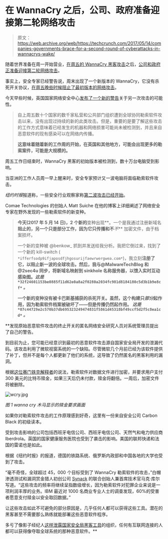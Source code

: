 # 在 WannaCry 之后，公司、政府准备迎接第二轮网络攻击

> 原文：<https://web.archive.org/web/https://techcrunch.com/2017/05/14/companies-governments-brace-for-a-second-round-of-cyberattacks-in-wannacrys-wake/>

随着世界准备在周一开始营业，[在](https://web.archive.org/web/20230307033631/http://www.reuters.com/article/us-britain-security-hospitals-idUSKBN18820S)[周五的 WannaCry 黑客攻击](https://web.archive.org/web/20230307033631/https://www.nytimes.com/interactive/2017/05/12/world/europe/wannacry-ransomware-map.html)之后，[公司和政府正准备迎接第二轮网络攻击](https://web.archive.org/web/20230307033631/http://www.reuters.com/article/us-britain-security-hospitals-idUSKBN18820S)。

事实上，安全专家已经警告说，周末出现了一个新版本的 WannaCry，它没有杀死开关协议，[在周五晚些时候阻止了最初版本的网络攻击](https://web.archive.org/web/20230307033631/https://twitter.com/charlesarthur/status/863802537601904640)。

今天早些时候，英国国家网络安全中心[发布了一个新的警告](https://web.archive.org/web/20230307033631/https://techcrunch.com/2017/05/14/uk-national-cyber-security-center-issues-new-statement-on-cyber-attack/)关于另一次攻击的可能性。

> 自上周五数十个国家的数千家私营和公共部门组织遭到全球协同勒索软件攻击以来，没有出现过持续的新的此类攻击。但是，重要的是要了解这些攻击的工作方式意味着已经发生的机器和网络损害可能尚未被检测到，并且来自恶意软件的现有感染可以在网络内传播。
> 
> **这意味着随着新的工作周的开始，在英国和其他地方，可能会出现更多的勒索案件，可能是大规模的。**

周五工作日结束时，WannaCry 黑客的初始版本被检测到，数十万台电脑受到影响。

当亚洲的工作人员周一早上醒来时，安全专家预计又一波电脑将面临勒索软件攻击。

*纽约时报*报道称，一些安全行业观察家称[第二波攻击已经开始](https://web.archive.org/web/20230307033631/https://blog.comae.io/wannacry-new-variants-detected-b8908fefea7e)。

Comae Technologies 的创始人 Matt Suiche 在他的博客上详细阐述了网络安全专家在野外发现的一些勒索软件的新变种。

> **今天(2017 年 5 月 14 日)，2 个新的**变种出现**。一个是我通过注册新域名**阻止的，另一个只是部分工作，因为它只传播和不***不*** 加密文件，由于档案损坏。
> 
> 一个新的变种被 @benkow_ 抓到并发送给我分析。我把它倒过来，找到了一个新的 kill-switch ( `*ifferfsodp9ifjaposdfjhgosurijfaewrwergwea.com*`)，我立刻**注册了它，以阻止新一波的全球攻击。然后，我与@MalwareTechBlog 和@2sec4u 同步，将新域名映射到 sinkhole 名称服务器，以馈入实时互动感染图。*这是* `*32f24601153be0885f11d62e0a8a2f0280a2034fc981d8184180c5d3b1b9e8cf*` *。***
> 
>  **一个新的变种没有被卡巴斯基捕获的杀死开关。**虽然，这个构建只*部分*起作用，因为勒索软件档案被破坏了——但是传播仍然起作用。** *这是* `*07c44729e2c570b37db695323249474831f5861d45318bf49ccf5d2f5c8ea1cd*` *。***

 **发现原始恶意软件攻击的终止开关的匿名网络安全研究人员对系统管理员提出了自己的警告。

到目前为止，您可能已经意识到最初的恶意软件攻击源自国家安全局开发的泄漏代码。该攻击利用了微软视窗系统的一个缺陷。尽管微软几个月前已经为该软件提供了补丁，但并不是每个人都更新了他们的系统，这导致了仍然匿名的黑客利用的漏洞。

根据[这位赛门铁克解释者](https://web.archive.org/web/20230307033631/https://www.symantec.com/connect/blogs/what-you-need-know-about-wannacry-ransomware)的说法，勒索软件对数据文件进行加密，并要求用户支付 300 美元的比特币赎金，如果三天后仍未付款，赎金将翻倍。一周后，加密文件将被删除。

![wcry.jpg](img/c7d320c674501222b770c170a14de38f.png)

*图 1 wanna cry 木马显示的赎金要求画面*

如果你对勒索软件攻击的工作原理感到好奇，这里有一份来自安全公司 Carbon Black 的初级读本。

受到攻击影响的公司包括西班牙电信公司、西班牙电信公司、天然气和电力供应商 Iberdrola。英国的国家健康服务医院也受到了袭击的影响。美国的联邦快递和法国的雷诺也是如此。

根据《纽约时报》的报道，德国的铁路系统、俄罗斯内政部和中国各地的大学也受到了攻击。

“毫不奇怪，全球超过 45，000 个目标受到了 WannaCry 勒索软件的攻击，”白帽渗透测试和漏洞赏金猎人初创公司 [Synack](https://web.archive.org/web/20230307033631/https://www.synack.com/) 的联合创始人兼首席技术官马克·库尔写道。“这些攻击的频率将继续呈指数级增长，因为勒索软件对犯罪企业来说是一项利润丰厚的业务。IBM 最近对 1000 名商业专业人士的调查发现，60%的受害者愿意支付赎金以安全取回数据。”

让这些攻击如此不可避免的部分原因是，几乎任何人都可以获得这些工具。潜在的黑客甚至不需要那么熟练就能部署这些恶意软件程序。

多亏了像影子经纪人[这样泄露国家安全局黑客工具](https://web.archive.org/web/20230307033631/http://money.cnn.com/2017/04/14/technology/windows-exploits-shadow-brokers/)的组织，任何有互联网连接的人都可以获得像夺取全球系统的那种恶意软件。**